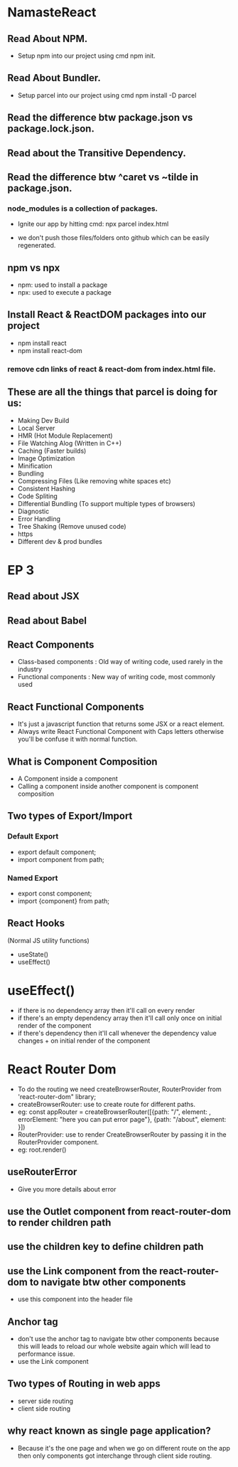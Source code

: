 # NamasteReact

## Read About NPM.

- Setup npm into our project using cmd npm init.

## Read About Bundler.

- Setup parcel into our project using cmd npm install -D parcel

## Read the difference btw package.json vs package.lock.json.

## Read about the Transitive Dependency.

## Read the difference btw ^caret vs ~tilde in package.json.

### node_modules is a collection of packages.

- Ignite our app by hitting cmd: npx parcel index.html

- we don't push those files/folders onto github which can be easily regenerated.

## npm vs npx

- npm: used to install a package
- npx: used to execute a package

## Install React & ReactDOM packages into our project

- npm install react
- npm install react-dom

### remove cdn links of react & react-dom from index.html file.

## These are all the things that parcel is doing for us:

- Making Dev Build
- Local Server
- HMR (Hot Module Replacement)
- File Watching Alog (Written in C++)
- Caching (Faster builds)
- Image Optimization
- Minification
- Bundling
- Compressing Files (Like removing white spaces etc)
- Consistent Hashing
- Code Spliting
- Differential Bundling (To support multiple types of browsers)
- Diagnostic
- Error Handling
- Tree Shaking (Remove unused code)
- https
- Different dev & prod bundles

# EP 3

## Read about JSX

## Read about Babel

## React Components

- Class-based components : Old way of writing code, used rarely in the industry
- Functional components : New way of writing code, most commonly used

## React Functional Components

- It's just a javascript function that returns some JSX or a react element.
- Always write React Functional Component with Caps letters otherwise you'll be confuse it with normal function.

## What is Component Composition

- A Component inside a component
- Calling a component inside another component is component composition

## Two types of Export/Import

### Default Export

- export default component;
- import component from path;

### Named Export

- export const component;
- import {component} from path;

## React Hooks

(Normal JS utility functions)

- useState()
- useEffect()

# useEffect()

- if there is no dependency array then it'll call on every render
- if there's an empty dependency array then it'll call only once on initial render of the component
- if there's dependency then it'll call whenever the dependency value changes + on initial render of the component

# React Router Dom

- To do the routing we need createBrowserRouter, RouterProvider from 'react-router-dom" library;
- createBrowserRouter: use to create route for different paths.
- eg: const appRouter = createBrowserRouter([{path: "/", element: <Home/>, errorElement: "here you can put error page"}, {path: "/about", element: <About/>}])
- RouterProvider: use to render CreateBrowserRouter by passing it in the RouterProvider component.
- eg: root.render(<RouterProvider  router={appRouter}/>)

## useRouterError

- Give you more details about error

## use the Outlet component from react-router-dom to render children path

## use the children key to define children path

## use the Link component from the react-router-dom to navigate btw other components

- use this component into the header file

## Anchor tag

- don't use the anchor tag to navigate btw other components because this will leads to reload our whole website again which will lead to performance issue.
- use the Link component

## Two types of Routing in web apps

- server side routing
- client side routing

## why react known as single page application?

- Because it's the one page and when we go on different route on the app then only components got interchange through client side routing.
